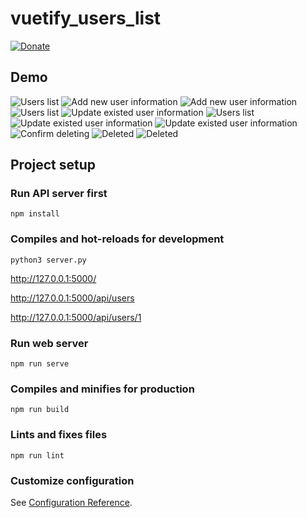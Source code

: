 # vuetify_users_list

[![Donate](https://img.shields.io/badge/Donate-PayPal-green.svg)](https://www.paypal.me/rakujin)

## Demo
![Users list](./demo/01.users_list.png)
![Add new user information](./demo/02.last_page.png)
![Add new user information](./demo/03.add_new.png)
![Users list](./demo/04.users_list.png)
![Update existed user information](./demo/05.update.png)
![Users list](./demo/06.users_list.png)
![Update existed user information](./demo/07.deleted.png)
![Update existed user information](./demo/08.inactive.png)
![Confirm deleting](./demo/09.confirm_deleting.png)
![Deleted](./demo/10.deleted.png)
![Deleted](./demo/11.deleted.png)

## Project setup

### Run API server first
```
npm install
```

### Compiles and hot-reloads for development
```
python3 server.py
```

http://127.0.0.1:5000/

http://127.0.0.1:5000/api/users

http://127.0.0.1:5000/api/users/1

### Run web server
```
npm run serve
```

### Compiles and minifies for production
```
npm run build
```

### Lints and fixes files
```
npm run lint
```

### Customize configuration
See [Configuration Reference](https://cli.vuejs.org/config/).
